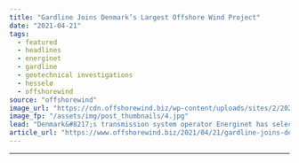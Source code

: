 ```yaml
---
title: "Gardline Joins Denmark’s Largest Offshore Wind Project"
date: "2021-04-21"
tags: 
  - featured
  - headlines
  - energinet
  - gardline
  - geotechnical investigations
  - hesselø
  - offshorewind
source: "offshorewind"
image_url: "https://cdn.offshorewind.biz/wp-content/uploads/sites/2/2021/04/21093507/Gardline-Joins-Denmarks-Largest-Offshore-Wind-Project.jpg"
image_fp: "/assets/img/post_thumbnails/4.jpg"
lead: "Denmark&#8217;s transmission system operator Energinet has selected the UK marine survey specialist Gardline Ltd"
article_url: "https://www.offshorewind.biz/2021/04/21/gardline-joins-denmarks-largest-offshore-wind-project/"
---
```


---
